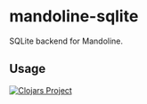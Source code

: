 # mandoline-sqlite

SQLite backend for Mandoline.

## Usage

[![Clojars Project](http://clojars.org/io.mandoline/mandoline-sqlite/latest-version.svg)](http://clojars.org/io.mandoline/mandoline-sqlite)
